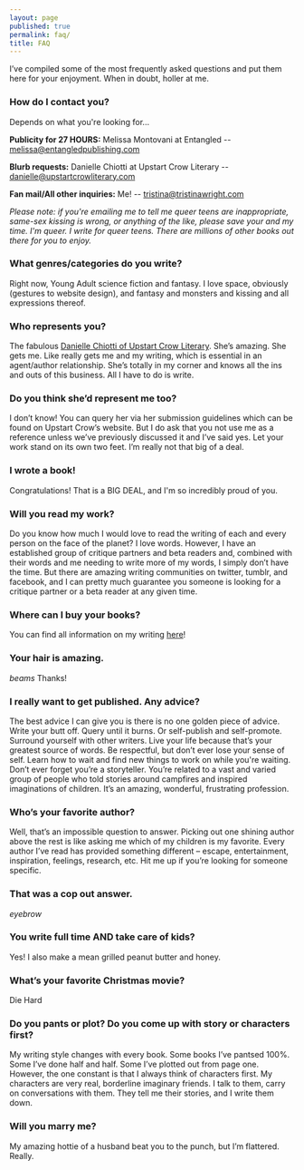 ```yaml
---
layout: page
published: true
permalink: faq/
title: FAQ
---
```



I’ve compiled some of the most frequently asked questions and put them here for your enjoyment. When in doubt, holler at me.  
  
### How do I contact you?  
  
Depends on what you're looking for...  
  
**Publicity for 27 HOURS:** Melissa Montovani at Entangled -- [melissa@entangledpublishing.com](mailto:melissa@entangledpublishing.com)  
  
**Blurb requests:** Danielle Chiotti at Upstart Crow Literary -- [danielle@upstartcrowliterary.com](mailto:danielle@upstartcrowliterary.com)   
  
**Fan mail/All other inquiries:** Me! -- [tristina@tristinawright.com](mailto:tristina@tristinawright.com)  
  
*Please note: if you're emailing me to tell me queer teens are inappropriate, same-sex kissing is wrong, or anything of the like, please save your and my time. I'm queer. I write for queer teens. There are millions of other books out there for you to enjoy.*  



### What genres/categories do you write?

Right now, Young Adult science fiction and fantasy. I love space, obviously (gestures to website design), and fantasy and monsters and kissing and all expressions thereof.



### Who represents you?

The fabulous [Danielle Chiotti of Upstart Crow Literary](http://www.upstartcrowliterary.com/agent/danielle-chiotti/). She’s amazing. She gets me. Like really gets me and my writing, which is essential in an agent/author relationship. She’s totally in my corner and knows all the ins and outs of this business. All I have to do is write.



### Do you think she’d represent me too?

I don’t know! You can query her via her submission guidelines which can be found on Upstart Crow’s website. But I do ask that you not use me as a reference unless we’ve previously discussed it and I’ve said yes. Let your work stand on its own two feet. I’m really not that big of a deal.



### I wrote a book!

Congratulations! That is a BIG DEAL, and I'm so incredibly proud of you. 



### Will you read my work?

Do you know how much I would love to read the writing of each and every person on the face of the planet? I love words. However, I have an established group of critique partners and beta readers and, combined with their words and me needing to write more of my words, I simply don’t have the time. But there are amazing writing communities on twitter, tumblr, and facebook, and I can pretty much guarantee you someone is looking for a critique partner or a beta reader at any given time.



### Where can I buy your books?

You can find all information on my writing [here](/words/)!



### Your hair is amazing.

*beams* Thanks!


### I really want to get published. Any advice?

The best advice I can give you is there is no one golden piece of advice. Write your butt off. Query until it burns. Or self-publish and self-promote. Surround yourself with other writers. Live your life because that’s your greatest source of words. Be respectful, but don’t ever lose your sense of self. Learn how to wait and find new things to work on while you're waiting. Don’t ever forget you’re a storyteller. You’re related to a vast and varied group of people who told stories around campfires and inspired imaginations of children. It’s an amazing, wonderful, frustrating profession.



### Who’s your favorite author?

Well, that’s an impossible question to answer. Picking out one shining author above the rest is like asking me which of my children is my favorite. Every author I’ve read has provided something different – escape, entertainment, inspiration, feelings, research, etc. Hit me up if you’re looking for someone specific.



### That was a cop out answer.

*eyebrow*



### You write full time AND take care of kids?

Yes! I also make a mean grilled peanut butter and honey.



### What’s your favorite Christmas movie?

Die Hard



### Do you pants or plot? Do you come up with story or characters first?

My writing style changes with every book. Some books I’ve pantsed 100%. Some I’ve done half and half. Some I’ve plotted out from page one. However, the one constant is that I always think of characters first. My characters are very real, borderline imaginary friends. I talk to them, carry on conversations with them. They tell me their stories, and I write them down.



### Will you marry me?

My amazing hottie of a husband beat you to the punch, but I’m flattered. Really.

